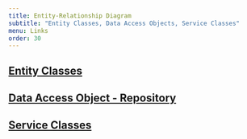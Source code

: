 ```yaml
---
title: Entity-Relationship Diagram
subtitle: "Entity Classes, Data Access Objects, Service Classes"
menu: Links
order: 30
---
```



## [Entity Classes](https://github.com/sound-doodle/service/tree/main/src/main/java/edu/cnm/deepdive/sounddoodleservice/model/entity)

## [Data Access Object - Repository](https://github.com/sound-doodle/service/tree/main/src/main/java/edu/cnm/deepdive/sounddoodleservice/model/dao)

## [Service Classes](https://github.com/sound-doodle/service/tree/main/src/main/java/edu/cnm/deepdive/sounddoodleservice/model/service)



